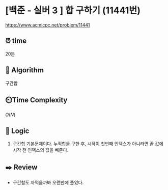 # [백준 - 실버 3 ] 합 구하기 (11441번)

https://www.acmicpc.net/problem/11441

## ⏰ **time**

20분

## :pushpin: **Algorithm**

구간합

## ⏲️**Time Complexity**

$O(N)$

## :round_pushpin: **Logic**

1. 구간합 기본문제이다. 누적합을 구한 후, 시작이 첫번째 인덱스가 아니라면 끝 값에 시작 전 인덱스의 값을 빼준다.

## :black_nib: **Review**

- 구간합도 까먹을까봐 오랜만에 풀었다.
